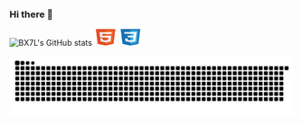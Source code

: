 ### Hi there 👋
![BX7L's GitHub stats](https://github-readme-stats.vercel.app/api?username=BX7L&show_icons=true&theme=radical)
<img alt="BX7L-HTML" height="30" width="40" src="https://raw.githubusercontent.com/devicons/devicon/master/icons/html5/html5-original.svg">
  <img alt="BX7L-CSS" height="30" width="40" src="https://raw.githubusercontent.com/devicons/devicon/master/icons/css3/css3-original.svg">


![Snake animation](https://github.com/BX7L/BX7L/blob/output/github-contribution-grid-snake.svg)
